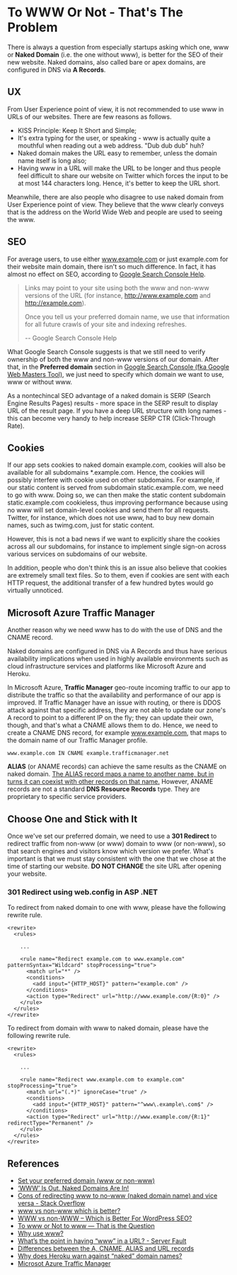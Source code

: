 # To WWW Or Not - That's The Problem

There is always a question from especially startups asking which one, www or **Naked Domain** (i.e. the one without www), is better for the SEO of their new website. Naked domains, also called bare or apex domains, are configured in DNS via **A Records**.

## UX
From User Experience point of view, it is not recommended to use www in URLs of our websites. There are few reasons as follows.
 - KISS Principle: Keep It Short and Simple;
 - It's extra typing for the user, or speaking - www is actually quite a mouthful when reading out a web address. "Dub dub dub" huh?
 - Naked domain makes the URL easy to remember, unless the domain name itself is long also;
 - Having www in a URL will make the URL to be longer and thus people feel difficult to share our website on Twitter which forces the input to be at most 144 characters long. Hence, it's better to keep the URL short.

Meanwhile, there are also people who disagree to use naked domain from User Experience point of view. They believe that the www clearly conveys that is the address on the World Wide Web and people are used to seeing the www.

## SEO
For average users, to use either www.example.com or just example.com for their website main domain, there isn't so much difference. In fact, it has almost no effect on SEO, according to [Google Search Console Help](https://support.google.com/webmasters/answer/44231?hl=en).

> Links may point to your site using both the www and non-www versions of the URL (for instance, http://www.example.com and http://example.com).
>
> Once you tell us your preferred domain name, we use that information for all future crawls of your site and indexing refreshes.
>
> -- Google Search Console Help

What Google Search Console suggests is that we still need to verify ownership of both the www and non-www versions of our domain. After that, in the **Preferred domain** section in [Google Search Console (fka Google Web Masters Tool)](https://www.google.com/webmasters/tools/home?hl=en), we just need to specify which domain we want to use, www or without www.

As a nontechincal SEO advantage of a naked domain is SERP (Search Engine Results Pages) results - more space in the SERP result to display URL of the result page. If you have a deep URL structure with long names - this can become very handy to help increase SERP CTR (Click-Through Rate).

## Cookies
If our app sets cookies to naked domain example.com, cookies will also be available for all subdomains *.example.com. Hence, the cookies will possibly interfere with cookie used on other subdomains. For example, if our static content is served from subdomain static.example.com, we need to go with www. Doing so, we can then make the static content subdomain static.example.com cookieless, thus improving performance because using no www will set domain-level cookies and send them for all requests. Twitter, for instance, which does not use www, had to buy new domain names, such as twimg.com, just for static content.

However, this is not a bad news if we want to explicitly share the cookies across all our subdomains, for instance to implement single sign-on across various services on subdomains of our website.

In addition, people who don't think this is an issue also believe that cookies are extremely small text files. So to them, even if cookies are sent with each HTTP request, the additional transfer of a few hundred bytes would go virtually unnoticed.

## Microsoft Azure Traffic Manager
Another reason why we need www has to do with the use of DNS and the CNAME record.

Naked domains are configured in DNS via A Records and thus have serious availability implications when used in highly available environments such as cloud infrastructure services and platforms like Microsoft Azure and Heroku.

In Microsoft Azure, **Traffic Manager** geo-route incoming traffic to our app to distribute the traffic so that the availability and performance of our app is improved. If Traffic Manager have an issue with routing, or there is DDOS attack against that specific address, they are not able to update our zone's A record to point to a different IP on the fly; they can update their own, though, and that's what a CNAME allows them to do. Hence, we need to create a CNAME DNS record, for example www.example.com, that maps to the domain name of our Traffic Manager profile.

```
www.example.com IN CNAME example.trafficmanager.net
```

**ALIAS** (or ANAME records) can achieve the same results as the CNAME on naked domain. [The ALIAS record maps a name to another name, but in turns it can coexist with other records on that name.](https://support.dnsimple.com/articles/differences-between-a-cname-alias-url/) However, ANAME records are not a standard **DNS Resource Records** type. They are proprietary to specific service providers.

## Choose One and Stick with It
Once we've set our preferred domain, we need to use a **301 Redirect** to redirect traffic from non-www (or www) domain to www (or non-www), so that search engines and visitors know which version we prefer. What's important is that we must stay consistent with the one that we chose at the time of starting our website. **DO NOT CHANGE** the site URL after opening your website.

### 301 Redirect using web.config in ASP .NET
To redirect from naked domain to one with www, please have the following rewrite rule.

```
<rewrite>
  <rules>
  
    ...
  
    <rule name="Redirect example.com to www.example.com" patternSyntax="Wildcard" stopProcessing="true">
      <match url="*" />
      <conditions>
        <add input="{HTTP_HOST}" pattern="example.com" />
      </conditions>
      <action type="Redirect" url="http://www.example.com/{R:0}" />
    </rule>
  </rules>
</rewrite>
```

To redirect from domain with www to naked domain, please have the following rewrite rule.

```
<rewrite>
  <rules>
  
    ...
  
    <rule name="Redirect www.example.com to example.com" stopProcessing="true">
      <match url="(.*)" ignoreCase="true" />
      <conditions>
        <add input="{HTTP_HOST}" pattern="^www\.example\.com$" />
      </conditions>
      <action type="Redirect" url="http://www.example.com/{R:1}" redirectType="Permanent" />
    </rule>
  </rules>
</rewrite>
```

## References
 - [Set your preferred domain (www or non-www)](https://support.google.com/webmasters/answer/44231?hl=en)
 - [‘WWW’ Is Out. Naked Domains Are In!](https://uptownstudios.net/www-is-out-naked-domains-are-in/)
 - [Cons of redirecting www to no-www (naked domain name) and vice versa - Stack Overflow](http://stackoverflow.com/a/36947489/1177328)
 - [www vs non-www which is better?](https://moz.com/community/q/www-vs-non-www-which-is-better)
 - [WWW vs non-WWW – Which is Better For WordPress SEO?](http://www.wpbeginner.com/beginners-guide/www-vs-non-www-which-is-better-for-wordpress-seo/)
 - [To www or Not to www — That is the Question](https://www.sitepoint.com/domain-www-or-no-www/)
 - [Why use www?](http://www.yes-www.org/why-use-www/)
 - [What’s the point in having “www” in a URL? - Server Fault](http://serverfault.com/questions/145777/what-s-the-point-in-having-www-in-a-url)
 - [Differences between the A, CNAME, ALIAS and URL records](https://support.dnsimple.com/articles/differences-between-a-cname-alias-url/)
 - [Why does Heroku warn against “naked” domain names?](http://serverfault.com/questions/408017/why-does-heroku-warn-against-naked-domain-names)
 - [Microsot Azure Traffic Manager](https://azure.microsoft.com/en-us/services/traffic-manager/)
